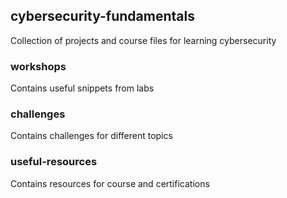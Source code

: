 ## cybersecurity-fundamentals
Collection of projects and course files for learning cybersecurity

### workshops
Contains useful snippets from labs

### challenges
Contains challenges for different topics

### useful-resources
Contains resources for course and certifications
